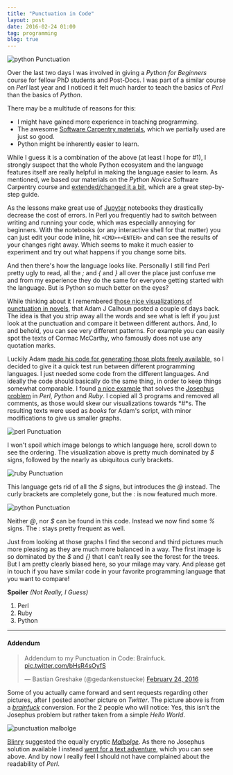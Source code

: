 ```yaml
---
title: "Punctuation in Code"
layout: post
date: 2016-02-24 01:00
tag: programming
blog: true
---
```

![python Punctuation](/assets/images/language_comp_header.png)

Over the last two days I was involved in giving a *Python for Beginners* course for fellow PhD students and Post-Docs. I was part of a similar course on *Perl* last year and I noticed it felt much harder to teach the basics of *Perl* than the basics of *Python*.

There may be a multitude of reasons for this:

* I might have gained more experience in teaching programming.
* The awesome [Software Carpentry materials](http://swcarpentry.github.io/python-novice-inflammation/), which we partially used are just so good.
* Python might be inherently easier to learn.

While I guess it is a combination of the above (at least I hope for \#1), I strongly suspect that the whole Python ecosystem and the language features itself are really helpful in making the language easier to learn. As mentioned, we based our materials on the *Python Novice* Software Carpentry course and [extended/changed it a bit](http://gedankenstuecke.github.io/python-novice-inflammation/), which are a great step-by-step guide.

As the lessons make great use of [Jupyter](http://jupyter.org/) notebooks they drastically decrease the cost of errors. In Perl you frequently had to switch between writing and running your code, which was especially annoying for beginners. With the notebooks (or any interactive shell for that matter) you can just edit your code inline, hit `<CMD>+<ENTER>` and can see the results of your changes right away. Which seems to make it much easier to experiment
and try out what happens if you change some bits.

And then there's how the language looks like. Personally I still find Perl pretty ugly to read, all the *;* and *{* and *}* all over the place just confuse me and from my experience they do the same for everyone getting started with the language. But is Python so much better on the eyes?

While thinking about it I remembered [those nice visualizations of punctuation in novels](https://medium.com/@neuroecology/punctuation-in-novels-8f316d542ec4#.3uk0h24u1), that Adam J Calhoun posted a couple of days back. The idea is that you strip away all the words and see what is left if you just look at the punctuation and compare it between different authors. And, lo and behold, you can see very different patterns. For example you can easily spot the texts of Cormac McCarthy, who famously does not use any quotation marks.

Luckily Adam [made his code for generating those plots freely available](https://github.com/adamjcalhoun/punctuation), so I decided to give it a quick test run between different programming languages. I just needed some code from the different languages. And ideally the code should basically do the same thing, in order to keep things somewhat comparable. I found [a nice example](http://www.danvk.org/josephus.html) that solves the [Josephus problem](https://en.wikipedia.org/wiki/Josephus_problem) in *Perl*, *Python* and *Ruby*. I copied all 3 programs and removed all comments, as those would skew our visualizations towards *\#*s. The resulting texts were used as *books* for Adam's script, with minor modifications to give us smaller graphs.

![perl Punctuation](/assets/images/language_comp_perl.png)

I won't spoil which image belongs to which language here, scroll down to see the ordering. The visualization above is pretty much dominated by *$* signs, followed by the nearly as ubiquitous curly brackets.  

![ruby Punctuation](/assets/images/language_comp_ruby.png)

This language gets rid of all the *$* signs, but introduces the *@* instead. The curly brackets are completely gone, but the *:* is now featured much more.

![python Punctuation](/assets/images/language_comp_python.png)

Neither *@*, nor *$* can be found in this code. Instead we now find some *%* signs. The *:* stays pretty frequent as well.

Just from looking at those graphs I find the second and third pictures much more pleasing as they are much more balanced in a way. The first image is so dominated by the *$* and *{}* that I can't really see the forest for the trees. But I am pretty clearly biased here, so your milage may vary. And please get in touch if you have similar code in your favorite programming language that you want to compare!

**Spoiler** *(Not Really, I Guess)*

1. Perl
2. Ruby
3. Python

---

#### Addendum

<blockquote class="twitter-tweet" data-conversation="none" data-lang="en"><p lang="en" dir="ltr">Addendum to my Punctuation in Code: Brainfuck. <a href="https://t.co/bHsR4sOyfS">pic.twitter.com/bHsR4sOyfS</a></p>&mdash; Bastian Greshake (@gedankenstuecke) <a href="https://twitter.com/gedankenstuecke/status/702497843274227712">February 24, 2016</a></blockquote>
<script async src="//platform.twitter.com/widgets.js" charset="utf-8"></script>

Some of you actually came forward and sent requests regarding other pictures, after I posted another picture on *Twitter*. The picture above is from a [*brainfuck*](https://en.wikipedia.org/wiki/Brainfuck) conversion. For the 2 people who will notice: Yes, this isn't the Josephus problem but rather taken from a simple *Hello World*.

![punctuation malbolge](/assets/images/language_comp_malbolge.png)

[Blinry](https://twitter.com/blinry) suggested the equally cryptic [*Malbolge*](https://en.wikipedia.org/wiki/Malbolge). As there no Josephus solution available I instead [went for a text adventure](https://twitter.com/blinry/status/702501773257396224), which you can see above. And by now I really feel I should not have complained about the readability of *Perl*.  
